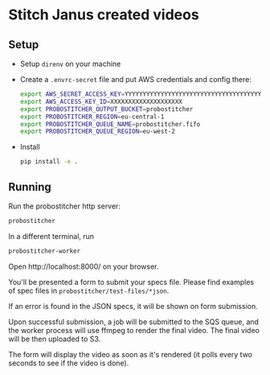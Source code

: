 # Stitch Janus created videos

## Setup

- Setup `direnv` on your machine

- Create a `.envrc-secret` file and put AWS credentials and config there:

  ```bash
  export AWS_SECRET_ACCESS_KEY=YYYYYYYYYYYYYYYYYYYYYYYYYYYYYYYYYYYYYYYY
  export AWS_ACCESS_KEY_ID=XXXXXXXXXXXXXXXXXXXX
  export PROBOSTITCHER_OUTPUT_BUCKET=probostitcher
  export PROBOSTITCHER_REGION=eu-central-1
  export PROBOSTITCHER_QUEUE_NAME=probostitcher.fifo
  export PROBOSTITCHER_QUEUE_REGION=eu-west-2
  ```

- Install

  ```bash
  pip install -e .
  ```

## Running

Run the probostitcher http server:

  ```bash
  probostitcher
  ```

In a different terminal, run

  ```bash
  probostitcher-worker
  ```

Open http://localhost:8000/ on your browser.

You'll be presented a form to submit your specs file.  Please find
examples of spec files in `probostitcher/test-files/*json`.

If an error is found in the JSON specs, it will be shown on form
submission.

Upon successful submission, a job will be submitted to the SQS queue,
and the worker process will use ffmpeg to render the final video. The
final video will be then uploaded to S3.

The form will display the video as soon as it's rendered (it polls
every two seconds to see if the video is done).
